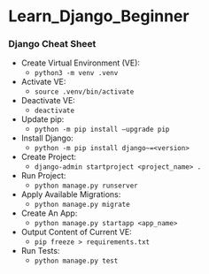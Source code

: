 # Learn_Django_Beginner

### Django Cheat Sheet
- Create Virtual Environment (VE):
  - ```python3 -m venv .venv```
- Activate VE:
  - ```source .venv/bin/activate```
- Deactivate VE:
  - ```deactivate```
- Update pip:
  - ```python -m pip install –upgrade pip```
- Install Django:
  - ```python -m pip install django~=<version>```
- Create Project:
  - ```django-admin startproject <project_name> .```
- Run Project:
  - ```python manage.py runserver```
- Apply Available Migrations:
  - ```python manage.py migrate```
- Create An App:
  - ```python manage.py startapp <app_name>```
- Output Content of Current VE:
  - ```pip freeze > requirements.txt```
- Run Tests:
  - ```python manage.py test```